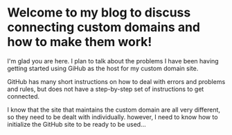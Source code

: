 # Welcome to my blog to discuss connecting custom domains and how to make them work!

I'm glad you are here. I plan to talk about the problems I have been having getting started using GiHub as the host for my custom domain site.

GitHub has many short instructions on how to deal with errors and problems and rules, but does not have a step-by-step set of instructions to get connected.

I know that the site that maintains the custom domain are all very different, so they need to be dealt with individually. however, I need to know how to 
initialize the GitHub site to be ready to be used...


